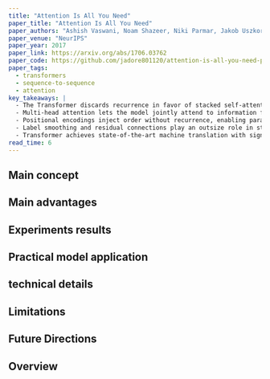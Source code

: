 ```yaml
---
title: "Attention Is All You Need"
paper_title: "Attention Is All You Need"
paper_authors: "Ashish Vaswani, Noam Shazeer, Niki Parmar, Jakob Uszkoreit, Llion Jones, Aidan N. Gomez, Lukasz Kaiser, Illia Polosukhin"
paper_venue: "NeurIPS"
paper_year: 2017
paper_link: https://arxiv.org/abs/1706.03762
paper_code: https://github.com/jadore801120/attention-is-all-you-need-pytorch
paper_tags:
  - transformers
  - sequence-to-sequence
  - attention
key_takeaways: |
  - The Transformer discards recurrence in favor of stacked self-attention blocks that scale well on modern hardware.
  - Multi-head attention lets the model jointly attend to information from different representation subspaces.
  - Positional encodings inject order without recurrence, enabling parallel training and efficient long-range modeling.
  - Label smoothing and residual connections play an outsize role in stabilizing deep attention stacks.
  - Transformer achieves state-of-the-art machine translation with significantly less training cost than RNN counterparts.
read_time: 6
---
```


## Main concept

## Main advantages

## Experiments results

## Practical model application

## technical details

## Limitations

## Future Directions

## Overview
